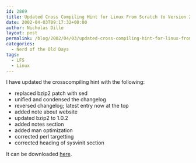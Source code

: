 ```yaml
---
id: 2869
title: Updated Cross Compiling Hint for Linux From Scratch to Version 2.1.2
date: 2002-04-03T09:17:32+00:00
author: Nicholas Dille
layout: post
permalink: /blog/2002/04/03/updated-cross-compiling-hint-for-linux-from-scratch-to-version-2-1-2/
categories:
  - Nerd of the Old Days
tags:
  - LFS
  - Linux
---
```

I have updated the crosscompiling hint with the following:

  * replaced bzip2 patch with sed
  * unified and condensed the changelog
  * reversed changelog; latest entry now at the top
  * added note about website
  * updated bzip2 to 1.0.2
  * added notes section
  * added man optimization
  * corrected perl targetting
  * corrected heading of sysvinit section

It can be downloaded [here](/assets/2002/02/2002-04-03-crosscompiling-x86-2.1.2.txt).

